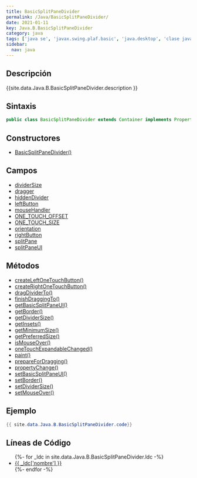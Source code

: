 ```yaml
---
title: BasicSplitPaneDivider
permalink: /Java/BasicSplitPaneDivider/
date: 2021-01-11
key: Java.B.BasicSplitPaneDivider
category: java
tags: ['java se', 'javax.swing.plaf.basic', 'java.desktop', 'clase java', 'Java 1.0']
sidebar: 
  nav: java
---
```


## Descripción
{{site.data.Java.B.BasicSplitPaneDivider.description }}

## Sintaxis
~~~java
public class BasicSplitPaneDivider extends Container implements PropertyChangeListener
~~~

## Constructores
* [BasicSplitPaneDivider()](/Java/BasicSplitPaneDivider/BasicSplitPaneDivider/)

## Campos
* [dividerSize](/Java/BasicSplitPaneDivider/dividerSize)
* [dragger](/Java/BasicSplitPaneDivider/dragger)
* [hiddenDivider](/Java/BasicSplitPaneDivider/hiddenDivider)
* [leftButton](/Java/BasicSplitPaneDivider/leftButton)
* [mouseHandler](/Java/BasicSplitPaneDivider/mouseHandler)
* [ONE_TOUCH_OFFSET](/Java/BasicSplitPaneDivider/ONE_TOUCH_OFFSET)
* [ONE_TOUCH_SIZE](/Java/BasicSplitPaneDivider/ONE_TOUCH_SIZE)
* [orientation](/Java/BasicSplitPaneDivider/orientation)
* [rightButton](/Java/BasicSplitPaneDivider/rightButton)
* [splitPane](/Java/BasicSplitPaneDivider/splitPane)
* [splitPaneUI](/Java/BasicSplitPaneDivider/splitPaneUI)

## Métodos
* [createLeftOneTouchButton()](/Java/BasicSplitPaneDivider/createLeftOneTouchButton)
* [createRightOneTouchButton()](/Java/BasicSplitPaneDivider/createRightOneTouchButton)
* [dragDividerTo()](/Java/BasicSplitPaneDivider/dragDividerTo)
* [finishDraggingTo()](/Java/BasicSplitPaneDivider/finishDraggingTo)
* [getBasicSplitPaneUI()](/Java/BasicSplitPaneDivider/getBasicSplitPaneUI)
* [getBorder()](/Java/BasicSplitPaneDivider/getBorder)
* [getDividerSize()](/Java/BasicSplitPaneDivider/getDividerSize)
* [getInsets()](/Java/BasicSplitPaneDivider/getInsets)
* [getMinimumSize()](/Java/BasicSplitPaneDivider/getMinimumSize)
* [getPreferredSize()](/Java/BasicSplitPaneDivider/getPreferredSize)
* [isMouseOver()](/Java/BasicSplitPaneDivider/isMouseOver)
* [oneTouchExpandableChanged()](/Java/BasicSplitPaneDivider/oneTouchExpandableChanged)
* [paint()](/Java/BasicSplitPaneDivider/paint)
* [prepareForDragging()](/Java/BasicSplitPaneDivider/prepareForDragging)
* [propertyChange()](/Java/BasicSplitPaneDivider/propertyChange)
* [setBasicSplitPaneUI()](/Java/BasicSplitPaneDivider/setBasicSplitPaneUI)
* [setBorder()](/Java/BasicSplitPaneDivider/setBorder)
* [setDividerSize()](/Java/BasicSplitPaneDivider/setDividerSize)
* [setMouseOver()](/Java/BasicSplitPaneDivider/setMouseOver)

## Ejemplo
~~~java
{{ site.data.Java.B.BasicSplitPaneDivider.code}}
~~~

## Líneas de Código
<ul>
{%- for _ldc in site.data.Java.B.BasicSplitPaneDivider.ldc -%}
   <li>
       <a href="{{_ldc['url'] }}">{{ _ldc['nombre'] }}</a>
   </li>
{%- endfor -%}
</ul>
